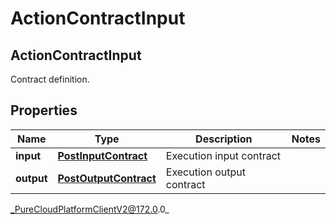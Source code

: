 # ActionContractInput

## ActionContractInput
Contract definition.

## Properties

|Name | Type | Description | Notes|
|------------ | ------------- | ------------- | -------------|
| **input** | [**PostInputContract**](PostInputContract) | Execution input contract | |
| **output** | [**PostOutputContract**](PostOutputContract) | Execution output contract | |



_PureCloudPlatformClientV2@172.0.0_
